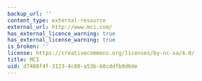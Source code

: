 ```yaml
---
backup_url: ''
content_type: external-resource
external_url: http://www.mci.com/
has_external_licence_warning: true
has_external_license_warning: true
is_broken: ''
license: https://creativecommons.org/licenses/by-nc-sa/4.0/
title: MCI
uid: d7488f4f-3123-4c80-a53b-b8cddfb0d6de
---
```

